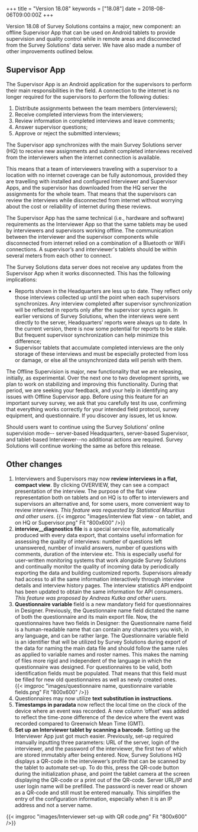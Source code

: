 ﻿+++
title = "Version 18.08"
keywords = ["18.08"]
date = 2018-08-06T09:00:00Z
+++

Version 18.08 of Survey Solutions contains a major, new component: an offline Supervisor App that can be used on Android tablets to provide supervision and quality control while in remote areas and disconnected from the Survey Solutions' data server. We have also made a number of other improvements outlined below.

## Supervisor App
The Supervisor App is an Android application for the supervisors to perform their main responsibilities in the field. A connection to the internet is no longer required for the supervisors to perform the following duties:

1. Distribute assignments between the team members (interviewers);
2. Receive completed interviews from the interviewers;
3. Review information in completed interviews and leave comments;
4. Answer supervisor questions;
5. Approve or reject the submitted interviews;

The Supervisor app synchronizes with the main Survey Solutions server (HQ) to receive new assignments and submit completed interviews received from the interviewers when the internet connection is available.

This means that a team of interviewers traveling with a supervisor to a location with no internet coverage can be fully autonomous, provided they are travelling with installed and configured Interviewer and Supervisor Apps, and the supervisor has downloaded from the HQ server the assignments for the whole team. That means that the supervisors can review the interviews while disconnected from internet without worrying about the cost or reliability of internet during these reviews.

The Supervisor App has the same technical (i.e., hardware and software) requirements as the Interviewer App so that the same tablets may be used by interviewers and supervisors working offline. The communication between the interviewer and the supervisor components while disconnected from internet relied on a combination of a Bluetooth or WiFi connections. A supervisor’s and interviewer's tablets should be within several meters from each other to connect.

The Survey Solutions data server does not receive any updates from the Supervisor App when it works disconnected. This has the following implications:

- Reports shown in the Headquarters are less up to date. They reflect only those interviews collected up until the point when each supervisors synchronizes. Any interview completed after supervisor synchronization will be reflected in reports only after the supervisor syncs again. In earlier versions of Survey Solutions, when the interviews were sent directly to the server, Headquarters’ reports were always up to date. In the current version, there is now some potential for reports to be stale. But frequent supervisor synchronization can help minimize this difference;
- Supervisor tablets that accumulate completed interviews are the only storage of these interviews and must be especially protected from loss or damage, or else all the unsynchronized data will perish with them.

The Offline Supervision is major, new functionality that we are releasing, initially, as experimental. Over the next one to two development sprints, we plan to work on stabilizing and improving this functionality. During that period, we are seeking your feedback, and your help in identifying any issues with Offline Supervisor app. Before using this feature for an important survey survey, we ask that you carefully test its use, confirming that everything works correctly for your intended field protocol, survey equipment, and questionnaire. If you discover any issues, let us know.

Should users want to continue using the Survey Solutions’ online supervision mode-- server-based Headquarters, server-based Supervisor, and tablet-based Interviewer--no additional actions are required. Survey Solutions will continue working the same as before this release.

## Other changes

1. Interviewers and Supervisors may now **review interviews in a flat, compact view**. By clicking OVERVIEW, they can see a compact presentation of the interview. The purpose of the flat view representation both on tablets and on HQ is to offer to interviewers and supervisors an alternative and, for some users, more convenient way to review interviews. _This feature was requested by Statistical Mauritius and other users_.
{{< imgproc "images/interview flat view - on tablet, and on HQ or Supervisor.png" Fit "800x600" />}}
2. **interview__diagnostics file** is a special service file, automatically produced with every data export, that contains useful information for assessing the quality of interviews: number of questions left unanswered, number of invalid answers, number of questions with comments, duration of the interview etc. This is especially useful for user-written monitoring systems that work alongside Survey Solutions and continually monitor the quality of incoming data by periodically exporting the data and building customized reports. Supervisors already had access to all the same information interactively through interview details and interview history pages. The interview statistics API endpoint has been updated to obtain the same information for API consumers. _This feature was proposed by Andreas Kutka and other users._
3. **Questionnaire variable** field is a new mandatory field for questionnaires in Designer. Previously, the Questionnaire name field dictated the name of both the questionnaire and its main export file. Now, the questionnaires have two fields in Designer: the Questionnaire name field is a human-readable name that can contain any characters you wish, in any language, and can be rather large. The Questionnaire variable field is an identifier that will be utilized by Survey Solutions during export of the data for naming the main data file and should follow the same rules as applied to variable names and roster names. This makes the naming of files more rigid and independent of the language in which the questionnaire was designed. For questionnaires to be valid, both identification fields must be populated. That means that this field must be filled for new old questionnaires as well as newly created ones.  
{{< imgproc "images/questionnaire name, questionnaire variable fields.png" Fit "800x600" />}}
4. Questionnaires may now utilize **text substitution in instructions**.
5. **Timestamps in paradata** now reflect the local time on the clock of the device where an event was recorded. A new column ‘offset’ was added to reflect the time-zone difference of the device where the event was recorded compared to Greenwich Mean Time (GMT).
6. **Set up an Interviewer tablet by scanning a barcode**. Setting up the Interviewer App just got much easier. Previously, set-up required manually inputting three parameters: URL of the server, login of the interviewer, and the password of the interviewer, the first two of which are stored immutably after being entered. Now, Survey Solutions HQ displays a QR-code in the interviewer’s profile that can be scanned by the tablet to automate set-up. To do this, press the QR-code button during the initialization phase, and point the tablet camera at the screen displaying the QR-code or a print out of the QR-code. Server URL/IP and user login name will be prefilled. The password is never read or shown as a QR-code and still must be entered manually. This simplifies the entry of the configuration information, especially when it is an IP address and not a server name. 

{{< imgproc "images/Interviewer set-up with QR code.png" Fit "800x600" />}}
